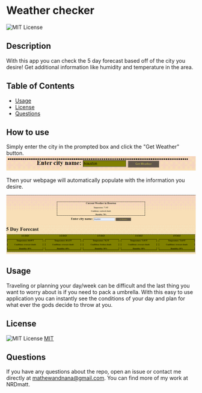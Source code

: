 # Weather checker 

![MIT License](https://img.shields.io/badge/License-MIT-yellow.svg)


## Description


With this app you can check the 5 day forecast based off of the city you desire! Get additional information like humidity and temperature in the area.


## Table of Contents

- [Usage](#usage)
- [License](#license)
- [Questions](#questions)


## How to use

Simply enter the city in the prompted box and click the "Get Weather" button. 
![](PhotosForRead.Me\2023-03-31-20-40-30.png)

Then your webpage will automatically populate with the information you desire.

![](PhotosForRead.Me\2023-03-31-20-42-42.png)


## Usage


Traveling or planning your day/week can be difficult and the last thing you want to worry about is if you need to pack a umbrella. With this easy to use application you can instantly see the conditions of your day and plan for what ever the gods decide to throw at you. 



## License

![MIT License](https://img.shields.io/badge/License-MIT-yellow.svg) [MIT](https://opensource.org/licenses/MIT)

## Questions


If you have any questions about the repo, open an issue or contact me directly at mathewandnana@gmail.com. You can find more of my work at NRDmatt.